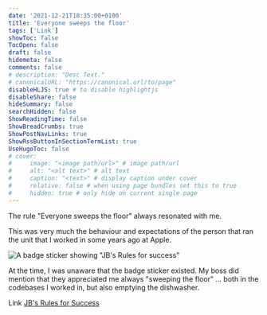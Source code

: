 ```yaml
---
date: '2021-12-21T18:35:00+0100'
title: 'Everyone sweeps the floor'
tags: ['Link']
showToc: false
TocOpen: false
draft: false
hidemeta: false
comments: false
# description: "Desc Text."
# canonicalURL: "https://canonical.url/to/page"
disableHLJS: true # to disable highlightjs
disableShare: false
hideSummary: false
searchHidden: false
ShowReadingTime: false
ShowBreadCrumbs: true
ShowPostNavLinks: true
ShowRssButtonInSectionTermList: true
UseHugoToc: false
# cover:
#     image: "<image path/url>" # image path/url
#     alt: "<alt text>" # alt text
#     caption: "<text>" # display caption under cover
#     relative: false # when using page bundles set this to true
#     hidden: true # only hide on current single page
---
```


The rule "Everyone sweeps the floor" always resonated with me.

This was very much the behaviour and expectations of the person that ran the unit that I worked in some years ago at Apple.

![A badge sticker showing "JB's Rules for success"](/images/I2lw9ci.jpeg)

At the time, I was unaware that the badge sticker existed. My boss did mention that they appreciated me always "sweeping the floor" ... both in the codebases I worked in, but also emptying the dishwasher.

Link [JB's Rules for Success](https://www.cnbc.com/2017/08/10/former-apple-employee-shares-advice-the-company-gave-about-success.html)
